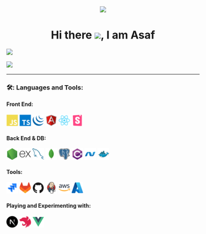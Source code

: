 <div id="header" align="center">
  <img src="https://media.giphy.com/media/HUE4sDmjViSkKqLY77/giphy.gif" width="150" />
  <h1>
    Hi there
    <img src="https://media.giphy.com/media/hvRJCLFzcasrR4ia7z/giphy.gif" width="30px"/>, I am Asaf
  </h1>
</div>

<a href="https://www.linkedin.com/in/barasaf/" target=”_blank”>
  <img src="https://img.shields.io/badge/LinkedIn-blue?logo=linkedin&logoColor=white&style=for-the-badge" />
</a>

![](https://komarev.com/ghpvc/?username=b-asaf)

---
### 🛠️: Languages and Tools:

#### Front End:
<div>
  <img src="https://github.com/devicons/devicon/blob/master/icons/javascript/javascript-plain.svg" width="30" height="30" alt="JS" title="JS" />
  <img src="https://github.com/devicons/devicon/blob/master/icons/typescript/typescript-plain.svg" width="30" height="30" alt="TS" title="TS" />
  <img src="https://github.com/devicons/devicon/blob/master/icons/jquery/jquery-original.svg" width="30" height="30" alt="jQuery" title="jQuery" />
  <img src="https://github.com/devicons/devicon/blob/master/icons/angularjs/angularjs-original.svg" width="30" height="30" alt="AngularJs" title="AngularJs" />
  <img src="https://github.com/devicons/devicon/blob/master/icons/react/react-original.svg" width="30" height="30" alt="React & React-Native" title="React & React-Native" />
  <img src="https://github.com/devicons/devicon/blob/master/icons/storybook/storybook-original.svg" width="30" height="30" alt=="Storybook" title="Storybook" />
</div>

#### Back End & DB:
<div>
  <img src="https://github.com/devicons/devicon/blob/master/icons/nodejs/nodejs-original.svg" width="30" height="30" alt="NodeJs" title="NodeJs" />
  <img src="https://github.com/devicons/devicon/blob/master/icons/express/express-original.svg" width="30" height="30" alt="ExpressJs" title="ExpressJs" />
  <img src="https://github.com/devicons/devicon/blob/master/icons/mysql/mysql-original.svg" width="30" height="30" alt="MySql" title="MySql" />
  <img src="https://github.com/devicons/devicon/blob/master/icons/mongodb/mongodb-original.svg" width="30" height="30" alt="MongoDB" title="MongoDB" />
  
  <img src="https://github.com/devicons/devicon/blob/master/icons/postgresql/postgresql-original.svg" width="30" height="30" alt="PostgreSql" title="PostgreSql" />
  <img src="https://github.com/devicons/devicon/blob/master/icons/csharp/csharp-original.svg" width="30" height="30" alt="C#" title="C#" />
  <img src="https://github.com/devicons/devicon/blob/master/icons/dot-net/dot-net-original.svg" width="30" height="30" alt="ASP .Net & .Net Core" title="ASP .Net & .Net Core" />
  <img src="https://github.com/devicons/devicon/blob/master/icons/docker/docker-original.svg" width="30" height="30" alt="Docker" title="Docker" />
</div>

#### Tools:
<div>
  <img src="https://github.com/devicons/devicon/blob/master/icons/jira/jira-original.svg" width="30" height="30" alt="Jira" title="Jira" />
  <img src="https://github.com/devicons/devicon/blob/master/icons/gitlab/gitlab-original.svg" width="30" height="30" alt="GitLab" title="GitLab" />
  <img src="https://github.com/devicons/devicon/blob/master/icons/github/github-original.svg" width="30" height="30" alt="GitHub" title="GitHub" />
  <img src="https://github.com/devicons/devicon/blob/master/icons/jenkins/jenkins-original.svg" width="30" height="30" alt="Jenkins" title="Jenkins" />
  <img src="https://github.com/devicons/devicon/blob/master/icons/amazonwebservices/amazonwebservices-original-wordmark.svg" width="30" height="30" alt="AWS" title="AWS" />
  <img src="https://github.com/devicons/devicon/blob/master/icons/azure/azure-original.svg" width="30" height="30" alt="Azure DevOps" title="Azure DevOps" />
</div>

#### Playing and Experimenting with:
<div>
  <img src="https://github.com/devicons/devicon/blob/master/icons/nextjs/nextjs-original.svg" width="30" height="30" alt="NextJs" title="NextJs" />
  <img src="https://github.com/devicons/devicon/blob/master/icons/nestjs/nestjs-original.svg" width="30" height="30" alt="NestJs" title="NestJs" />
  <img src="https://github.com/devicons/devicon/blob/master/icons/vuejs/vuejs-original.svg" width="30" height="30" alt="Vue" title="Vue" />
</div>

<!--
**b-asaf/b-asaf** is a ✨ _special_ ✨ repository because its `README.md` (this file) appears on your GitHub profile.

how to create/update the readme file: https://www.sitepoint.com/github-profile-readme/

Top Langs:
 -> [![Top Langs](https://github-readme-stats.vercel.app/api/top-langs/?username=b-asaf&layout=compact&theme=vision-friendly-dark)](https://github.com/anuraghazra/github-readme-stats)
-> additional examples for stats: https://github.com/Rishabh062/Rishabh062?tab=readme-ov-file

-> https://github.com/abhisheknaiidu/awesome-github-profile-readme

Here are some ideas to get you started:

- 🔭 I’m currently working on ...
- 🌱 I’m currently learning ...
- 👯 I’m looking to collaborate on ...
- 🤔 I’m looking for help with ...
- 💬 Ask me about ...
- 📫 How to reach me: ...
- 😄 Pronouns: ...
- ⚡ Fun fact: ...
-->
